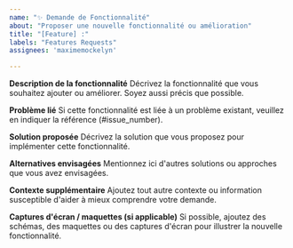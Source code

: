 ```yaml
---
name: "✨ Demande de Fonctionnalité"
about: "Proposer une nouvelle fonctionnalité ou amélioration"
title: "[Feature] :"
labels: "Features Requests"
assignees: 'maximemockelyn'

---
```


**Description de la fonctionnalité**
Décrivez la fonctionnalité que vous souhaitez ajouter ou améliorer. Soyez aussi précis que possible.

**Problème lié**
Si cette fonctionnalité est liée à un problème existant, veuillez en indiquer la référence (#issue_number).

**Solution proposée**
Décrivez la solution que vous proposez pour implémenter cette fonctionnalité.

**Alternatives envisagées**
Mentionnez ici d'autres solutions ou approches que vous avez envisagées.

**Contexte supplémentaire**
Ajoutez tout autre contexte ou information susceptible d'aider à mieux comprendre votre demande.

**Captures d'écran / maquettes (si applicable)**
Si possible, ajoutez des schémas, des maquettes ou des captures d'écran pour illustrer la nouvelle fonctionnalité.
